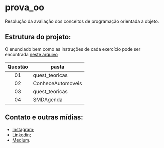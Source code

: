 # prova_oo
Resolução da avaliação dos conceitos de programação orientada a objeto. 

## Estrutura do projeto:
O enunciado bem como as instruções de cada exercício pode ser encontrada [neste arquivo](https://github.com/VaneskaSousa/exercicios-programacaoII/blob/master/prova_oo/avaliacao_oo.pdf)

Questão | pasta |  
|:-:|---|
| 01 | quest_teoricas |     
| 02 | ConheceAutomoveis |   
| 03|  quest_teoricas |
| 04 |  SMDAgenda |

## Contato e outras mídias:
* [Instagram](https://www.instagram.com/vaneska.sousa20/);
* [Linkedin](https://www.linkedin.com/in/vaneska-sousa);
* [Medium](https://medium.com/@vaneskakaren15).
